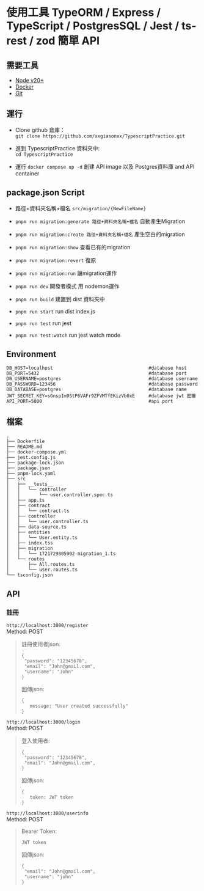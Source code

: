 # 使用工具 TypeORM / Express / TypeScript / PostgresSQL / Jest / ts-rest / zod 簡單 API

## 需要工具

- [Node v20+](https://nodejs.org/)
- [Docker](https://www.docker.com/)
- [Git](https://git-scm.com/)

## 運行

- Clone github 倉庫：\
`git clone https://github.com/xxgiasonxx/TypescriptPractice.git`

- 進到 TypescriptPractice 資料夾中: \
`cd TypescriptPractice`

- 運行 `docker compose up -d` 創建 API image 以及 Postgres資料庫 and API container

## package.json Script

- 路徑+資料夾名稱+檔名 `src/migration/{NewFileName}`

- `pnpm run migration:generate 路徑+資料夾名稱+檔名` 自動產生Migration

- `pnpm run migration:create 路徑+資料夾名稱+檔名` 產生空白的migration

- `pnpm run migration:show` 查看已有的migration

- `pnpm run migration:revert` 復原

- `pnpm run migration:run` 讓migration運作

- `pnpm run dev` 開發者模式 用 nodemon運作

- `pnpm run build` 建置到 dist 資料夾中

- `pnpm run start` run dist index.js

- `pnpm run test` run jest

- `pnpm run test:watch` run jest watch mode

## Environment

```
DB_HOST=localhost                                   #database host
DB_PORT=5432                                        #database port
DB_USERNAME=postgres                                #database username
DB_PASSWORD=123456                                  #database password
DB_DATABASE=postgres                                #database name
JWT_SECRET_KEY=sGnspIm9StP6VAFr9ZFVMTfEKizVb0xE     #database jwt 密鑰
API_PORT=5000                                       #api port
```

## 檔案

```
.
├── Dockerfile
├── README.md
├── docker-compose.yml
├── jest.config.js
├── package-lock.json
├── package.json
├── pnpm-lock.yaml
├── src
│   ├── __tests__
│   │   └── controller
│   │       └── user.controller.spec.ts
│   ├── app.ts
│   ├── contract
│   │   └── contract.ts
│   ├── controller
│   │   └── user.controller.ts
│   ├── data-source.ts
│   ├── entities
│   │   └── User.entity.ts
│   ├── index.tss
│   ├── migration
│   │   └── 1721729805902-migration_1.ts
│   └── routes
│       ├── All.routes.ts
│       └── user.routes.ts
└── tsconfig.json
```

## API

### 註冊

`http://localhost:3000/register`\
Method: POST
>註冊使用者json:
>
>```
>{
>  "password": "12345678",
>  "email": "John@gmail.com",
>  "username": "John"
>}
>```
>
>回傳json:
>
>```
>{
>    message: "User created successfully"
>}
>```

`http://localhost:3000/login`\
Method: POST
>登入使用者:
>
>```
>{
>  "password": "12345678",
>  "email": "John@gmail.com",
>}
>```
>
>回傳json:
>
>```
>{
>    token: JWT token
>}
>```

`http://localhost:3000/userinfo`\
Method: POST
>Bearer Token:
>
>```
>JWT token
>```
>
>回傳json:
>
>```
>{
>  "email": "John@gmail.com",
>  "username": "john"
>}
>```
